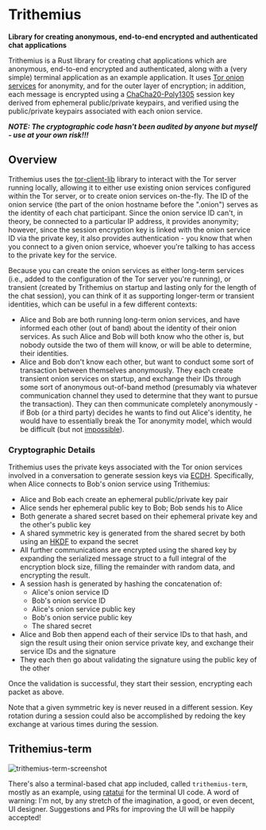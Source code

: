# Trithemius

**Library for creating anonymous, end-to-end encrypted and authenticated chat applications**

Trithemius is a Rust library for creating chat applications which are anonymous, end-to-end encrypted and authenticated, along with a (very simple) terminal application as an example application. It uses [Tor onion services](https://community.torproject.org/onion-services/overview/) for anonymity, and for the outer layer of encryption; in addition, each message is encrypted using a [ChaCha20-Poly1305](https://en.wikipedia.org/wiki/ChaCha20-Poly1305) session key derived from ephemeral public/private keypairs, and verified using the public/private keypairs associated with each onion service.

***NOTE: The cryptographic code hasn't been audited by anyone but myself - use at your own risk!!!***

## Overview

Trithemius uses the [tor-client-lib](https://crates.io/crates/tor-client-lib) library to interact with the Tor server running locally, allowing it to either use existing onion services configured within the Tor server, or to create onion services on-the-fly. The ID of the onion service (the part of the onion hostname before the ".onion") serves as the identity of each chat participant. Since the onion service ID can't, in theory, be connected to a particular IP address, it provides anonymity; however, since the session encryption key is linked with the onion service ID via the private key, it also provides authentication - you know that when you connect to a given onion service, whoever you're talking to has access to the private key for the service.

Because you can create the onion services as either long-term services (i.e., added to the configuration of the Tor server you're running), or transient (created by Trithemius on startup and lasting only for the length of the chat session), you can think of it as supporting longer-term or transient identities, which can be useful in a few different contexts:

- Alice and Bob are both running long-term onion services, and have informed each other (out of band) about the identity of their onion services. As such Alice and Bob will both know who the other is, but nobody outside the two of them will know, or will be able to determine, their identities.
- Alice and Bob don't know each other, but want to conduct some sort of transaction between themselves anonymously. They each create transient onion services on startup, and exchange their IDs through some sort of anonymous out-of-band method (presumably via whatever communication channel they used to determine that they want to pursue the transaction). They can then communicate completely anonymously - if Bob (or a third party) decides he wants to find out Alice's identity, he would have to essentially break the Tor anonymity model, which would be difficult (but not [impossible](https://en.wikipedia.org/wiki/Tor_(network)#Weaknesses)).

### Cryptographic Details

Trithemius uses the private keys associated with the Tor onion services involved in a conversation to generate session keys via [ECDH](https://en.wikipedia.org/wiki/Elliptic-curve_Diffie%E2%80%93Hellman). Specifically, when Alice connects to Bob's onion service using Trithemius:

- Alice and Bob each create an ephemeral public/private key pair
- Alice sends her ephemeral public key to Bob; Bob sends his to Alice
- Both generate a shared secret based on their ephemeral private key and the other's public key
- A shared symmetric key is generated from the shared secret by both using an [HKDF](https://en.wikipedia.org/wiki/HKDF) to expand the secret
- All further communications are encrypted using the shared key by expanding the serialized message struct to a full integral of the encryption block size, filling the remainder with random data, and encrypting the result.
- A session hash is generated by hashing the concatenation of:
  - Alice's onion service ID
  - Bob's onion service ID
  - Alice's onion service public key
  - Bob's onion service public key
  - The shared secret
- Alice and Bob then append each of their service IDs to that hash, and sign the result using their onion service private key, and exchange their service IDs and the signature
- They each then go about validating the signature using the public key of the other

Once the validation is successful, they start their session, encrypting each packet as above.

Note that a given symmetric key is never reused in a different session. Key rotation during a session could also be accomplished by redoing the key exchange at various times during the session.

## Trithemius-term

![trithemius-term-screenshot](/home/jack/git/trithemius/trithemius-term-screenshot.png)

There's also a terminal-based chat app included, called `trithemius-term`, mostly as an example, using [ratatui](https://crates.io/crates/ratatui) for the terminal UI code. A word of warning: I'm not, by any stretch of the imagination, a good, or even decent, UI designer. Suggestions and PRs for improving the UI will be happily accepted!